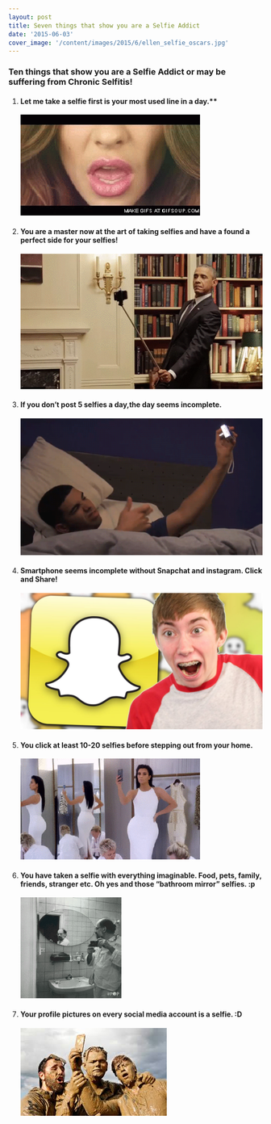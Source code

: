 ```yaml
---
layout: post
title: Seven things that show you are a Selfie Addict
date: '2015-06-03'
cover_image: '/content/images/2015/6/ellen_selfie_oscars.jpg'
---
```


### Ten things that show you are a Selfie Addict or may be suffering from Chronic Selfitis!

1. #### Let me take a selfie first is your most used line in a day.**

   ![image](/content/images/2015/6/200.gif)

2. #### You are a master now at the art of taking selfies and have a found a perfect side for your selfies!

   ![image](/content/images/2015/6/giphy.gif)

3. #### If you don’t post 5 selfies a day,the day seems incomplete.

   ![image](/content/images/2015/6/giphy3.gif)

4. #### Smartphone seems incomplete without Snapchat and instagram. Click and Share!

   ![image](/content/images/2015/6/4.jpg)

5. #### You click at least 10-20 selfies before stepping out from your home.

   ![image](/content/images/2015/6/5.gif)

6. #### You have taken a selfie with everything imaginable. Food, pets, family, friends, stranger etc. Oh yes and those “bathroom mirror” selfies. :p

   ![image](/content/images/2015/6/6.gif)

7. #### Your profile pictures on every social media account is a selfie. :D

   ![image](/content/images/2015/6/7.jpg)
